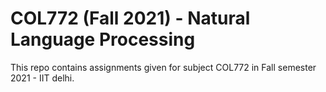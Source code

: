 # **COL772 (Fall 2021) - Natural Language Processing**

This repo contains assignments given for subject COL772 in Fall semester 2021 - IIT delhi.